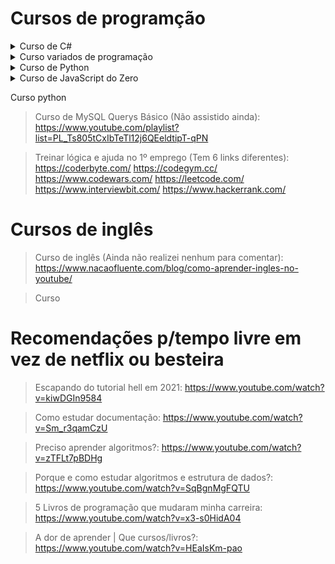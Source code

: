 # Cursos de programção
<div>
  <details>
    <summary>Curso de C#</summary>
    <p> https://www.youtube.com/watch?v=PKMm-cHe56g </p>
  </details>
</div>

<div>
  <details>
    <summary>Curso variados de programação</summary>
    <p>https://github.com/Coding-in-community/materiais </p>
  </details>
</div>

<div>
  <details>
    <summary>Curso de Python </summary>
    <p>https://github.com/morgannadev/estudandopython</p>
  </details>
</div>


<div>
  <details>
    <summary>Curso de JavaScript do Zero</summary>
    <p>https://www.betrybe.com/curso-de-programacao-javascript-do-zero?utm_campaign=MKT_JSdoZero&utm_medium=email&_hsmi=259747428&_hsenc=p2ANqtz-9WbuZLjMxjc1EyFM-R5LK3KzJKOx_SrptVrQhqRWAqvU9WxVZM4P4ilLnnOtU1rI_e3vZWviAghMJ3vWZAq495CztsAw&utm_content=259747428&utm_source=hs_email </p>
  </details>
</div>

<p href="https://github.com/morgannadev/estudandopython">Curso python</p>

> Curso de MySQL Querys Básico (Não assistido ainda): 
https://www.youtube.com/playlist?list=PL_Ts805tCxIbTeTl12j6QEeldtipT-qPN 

> Treinar lógica e ajuda no 1º emprego (Tem 6 links diferentes): 
https://coderbyte.com/
https://codegym.cc/
https://www.codewars.com/ 
https://leetcode.com/
https://www.interviewbit.com/ 
https://www.hackerrank.com/

# Cursos de inglês
> Curso de inglês (Ainda não realizei nenhum para comentar): 
https://www.nacaofluente.com/blog/como-aprender-ingles-no-youtube/ 

> Curso

# Recomendações p/tempo livre em vez de netflix ou besteira
> Escapando do tutorial hell em 2021:
https://www.youtube.com/watch?v=kiwDGIn9584 

> Como estudar documentação: 
https://www.youtube.com/watch?v=Sm_r3qamCzU 

> Preciso aprender algoritmos?:
https://www.youtube.com/watch?v=zTFLt7pBDHg 

> Porque e como estudar algoritmos e estrutura de dados?:
https://www.youtube.com/watch?v=SqBgnMgFQTU 

> 5 Livros de programação que mudaram minha carreira:
https://www.youtube.com/watch?v=x3-s0HidA04 

> A dor de aprender | Que cursos/livros?:
https://www.youtube.com/watch?v=HEaIsKm-pao
